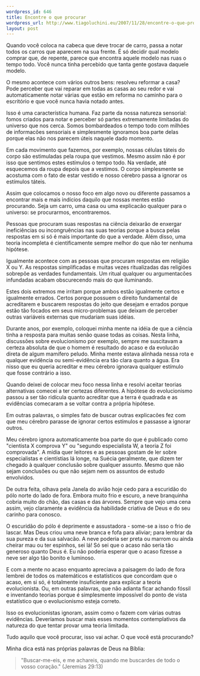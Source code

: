 ```yaml
--- 
wordpress_id: 646
title: Encontre o que procurar
wordpress_url: http://www.tiagoluchini.eu/2007/11/28/encontre-o-que-procurar/
layout: post
---
```

Quando você coloca na cabeca que deve trocar de carro, passa a notar todos os carros que aparecem na sua frente. É só decidir qual modelo comprar que, de repente, parece que encontra aquele modelo nas ruas o tempo todo. Você nunca tinha percebido que tanta gente gostava daquele modelo.

O mesmo acontece com vários outros bens: resolveu reformar a casa? Pode perceber que vai reparar em todas as casas ao seu redor e vai automaticamente notar várias que estão em reforma no caminho para o escritório e que você nunca havia notado antes.

Isso é uma característica humana. Faz parte da nossa natureza sensorial: fomos criados para notar e perceber só partes extremamente limitadas do universo que nos cerca. Somos bombardeados o tempo todo com milhões de informacões sensoriais e simplesmente ignoramos boa parte delas porque elas não nos parecem úteis naquele dado momento.

Em cada movimento que fazemos, por exemplo, nossas células táteis do corpo são estimuladas pela roupa que vestimos. Mesmo assim não é por isso que sentimos estes estímulos o tempo todo. Na verdade, até esquecemos da roupa depois que a vestimos. O corpo simplesmente se acostuma com o fato de estar vestido e nosso cérebro passa a ignorar os estímulos táteis.

Assim que colocamos o nosso foco em algo novo ou diferente passamos a encontrar mais e mais indícios daquilo que nossas mentes estão procurando. Seja um carro, uma casa ou uma explicacão qualquer para o universo: se procurarmos, encontraremos.

Pessoas que procuram suas respostas na ciência deixarão de enxergar ineficiências ou incongruências nas suas teorias porque a busca pelas respostas em si só é mais importante do que a verdade. Além disso, uma teoria incompleta é cientificamente sempre melhor do que não ter nenhuma hipótese.

Igualmente acontece com as pessoas que procuram respostas em religião X ou Y. As respostas simplificadas e muitas vezes ritualizadas das religiões sobrepõe as verdades fundamentais. Um ritual qualquer ou argumentacões infundadas acabam obscurecendo mais do que iluminando.

Estes dois extremos me irritam porque ambos estão igualmente certos e igualmente errados. Certos porque possuem o direito fundamental de acreditarem e buscarem respostas do jeito que desejam e errados porque estão tão focados em seus micro-problemas que deixam de perceber outras variáveis externas que mudariam suas idéias.

Durante anos, por exemplo, coloquei minha mente na idéia de que a ciência tinha a resposta para muitas senão quase todas as coisas. Nesta linha, discussões sobre evolucionismo por exemplo, sempre me suscitavam a certeza absoluta de que o homem é resultado do acaso e da evolucão direta de algum mamífero peludo. Minha mente estava alinhada nessa rota e qualquer evidência ou semi-evidência era tão clara quanto a água. Era nisso que eu queria acreditar e meu cérebro ignorava qualquer estímulo que fosse contrário a isso.

Quando deixei de colocar meu foco nessa linha e resolvi aceitar teorias alternativas comecei a ter certezas diferentes. A hipótese do evolucionismo passou a ser tão ridícula quanto acreditar que a terra é quadrada e as evidências comecaram a se voltar contra a própria hipótese.

Em outras palavras, o simples fato de buscar outras explicacões fez com que meu cérebro parasse de ignorar certos estímulos e passasse a ignorar outros.

Meu cérebro ignora automaticamente boa parte do que é publicado como "cientista X comprova Y" ou "segundo especialista W, a teoria Z foi comprovada". A mídia quer leitores e as pessoas gostam de ler sobre especialistas e cientístias lá longe, na Suécia geralmente, que dizem ter chegado à qualquer conclusão sobre qualquer assunto. Mesmo que não sejam conclusões ou que não sejam nem os assuntos de estudo envolvidos.

De outra feita, olhava pela Janela do avião hoje cedo para a escuridão do pólo norte do lado de fora. Embora muito frio e escuro, a neve branquinha cobria muito do chão, das casas e das árvores. Sempre que vejo uma cena assim, vejo claramente a evidência da habilidade criativa de Deus e do seu carinho para conosco.

O escuridão do pólo é deprimente e assustadora - some-se a isso o frio de lascar. Mas Deus criou uma neve branca e fofa para aliviar; para lembrar da sua pureza e da sua salvacão. A neve poderia ser preta ou marrom ou ainda cheirar mau ou ter espinhos, sei lá! Só sei que o acaso não seria tão generoso quanto Deus é. Eu não poderia esperar que o acaso fizesse a neve ser algo tão bonito e luminoso.

E com a mente no acaso enquanto apreciava a paisagem do lado de fora lembrei de todos os matemáticos e estatísticos que concordam que o acaso, em si só, é totalmente insuficiente para explicar a teoria evolucionista. Ou, em outras palavras, que não adianta ficar achando fóssil e inventando teorias porque é simplesmente impossível do ponto de vista estatístico que o evolucionismo esteja correto.

Isso os evolucionistas ignoram, assim como o fazem com várias outras evidências. Deveríamos buscar mais esses momentos contemplativos da natureza do que tentar provar uma teoria limitada.

Tudo aquilo que você procurar, isso vai achar. O que você está procurando?

Minha dica está nas próprias palavras de Deus na Bíblia:

> "Buscar-me-eis, e me achareis, quando me buscardes de todo o vosso coração." (Jeremias 29:13)
